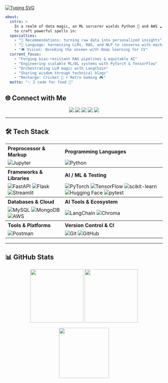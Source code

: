 <!-- README.md for VigneshKrish16 -->

<!-- Typing animated header (readme-typing-svg) -->
[![Typing SVG](https://readme-typing-svg.demolab.com?font=Fira+Code&size=34&duration=3000&pause=1000&color=FF5733&center=true&vCenter=true&width=1200&lines=Hey+👋+I'm+Vignesh+K;AI+%26+Data+Science+Engineer;Generative+AI+Explorer;ML+%7C+DL+%7C+RAG+%7C+LLMs)](https://git.io/typing-svg)



```yaml
about:
  intro: >
    In a realm of data magic, an ML sorcerer wields Python 🐍 and AWS ☁️
    to craft powerful spells in:
  specialties:
    - "🔮 Recommendations: turning raw data into personalized insights"
    - "🧾 Language: harnessing LLMs, RAG, and NLP to converse with machines"
    - "👁 Vision: decoding the unseen with deep learning for CV"
  current_focus:
    - "Forging bias-resistant RAG pipelines & equitable AI"
    - "Engineering scalable ML/DL systems with PyTorch & TensorFlow"
    - "Orchestrating LLM magic with LangChain"
    - "Sharing wisdom through technical blogs"
    - "Recharge: Cricket 🏏 + Retro Gaming 🎮"
  motto: "✨ I code for food 🍲"

```

## 🌐 Connect with Me
<p align="center">
  <a href="https://github.com/VigneshKrish16"><img src="https://img.shields.io/badge/GitHub-181717?style=for-the-badge&logo=github&logoColor=white"/></a>
  <a href="https://www.linkedin.com/in/vignesh-k-55ab80260"><img src="https://img.shields.io/badge/LinkedIn-0A66C2?style=for-the-badge&logo=linkedin&logoColor=white"/></a>
  <a href="https://stackoverflow.com/users/22795704/vignesh-k"><img src="https://img.shields.io/badge/StackOverflow-F58025?style=for-the-badge&logo=stackoverflow&logoColor=white"/></a>
  <a href="https://tadcxty7lnobglmlz4vilg.on.drv.tw/www.vignesh'sportfolio.com/"><img src="https://img.shields.io/badge/Portfolio-FF007F?style=for-the-badge&logo=vercel&logoColor=white"/></a>
  <a href="https://vigneshkrish16.medium.com/"><img src="https://img.shields.io/badge/Medium-12100E?style=for-the-badge&logo=medium&logoColor=white"/></a>
</p>

---

## 🛠 Tech Stack
<table>
  <tr>
    <th align="left">Preprocessor &amp; Markup</th>
    <th align="left">Programming Languages</th>
  </tr>
  <tr>
    <td>
      <img src="https://img.shields.io/badge/Jupyter-F37626?style=for-the-badge&logo=jupyter&logoColor=white" alt="Jupyter"/>
    </td>
    <td>
      <img src="https://img.shields.io/badge/Python-3670A0?style=for-the-badge&logo=python&logoColor=ffdd54" alt="Python"/>
    </td>
  </tr>

  <tr>
    <th align="left">Frameworks &amp; Libraries</th>
    <th align="left">AI / ML &amp; Testing</th>
  </tr>
  <tr>
    <td>
      <img src="https://img.shields.io/badge/FastAPI-009688?style=for-the-badge&logo=fastapi&logoColor=white" alt="FastAPI"/>
      <img src="https://img.shields.io/badge/Flask-000000?style=for-the-badge&logo=flask&logoColor=white" alt="Flask"/>
      <img src="https://img.shields.io/badge/Streamlit-FF4B4B?style=for-the-badge&logo=streamlit&logoColor=white" alt="Streamlit"/>
    </td>
    <td>
      <img src="https://img.shields.io/badge/PyTorch-EE4C2C?style=for-the-badge&logo=pytorch&logoColor=white" alt="PyTorch"/>
      <img src="https://img.shields.io/badge/TensorFlow-FF6F00?style=for-the-badge&logo=tensorflow&logoColor=white" alt="TensorFlow"/>
      <img src="https://img.shields.io/badge/Scikit--learn-F7931E?style=for-the-badge&logo=scikit-learn&logoColor=white" alt="scikit-learn"/>
      <img src="https://img.shields.io/badge/Hugging%20Face-FFD21E?style=for-the-badge&logo=huggingface&logoColor=black" alt="Hugging Face"/>
      <img src="https://img.shields.io/badge/Pytest-0A9EDC?style=for-the-badge&logo=pytest&logoColor=white" alt="pytest"/>
    </td>
  </tr>

  <tr>
    <th align="left">Databases &amp; Cloud</th>
    <th align="left">AI Tools &amp; Ecosystem</th>
  </tr>
  <tr>
    <td>
      <img src="https://img.shields.io/badge/MySQL-000?style=for-the-badge&logo=mysql&logoColor=white" alt="MySQL"/>
      <img src="https://img.shields.io/badge/MongoDB-4ea94b?style=for-the-badge&logo=mongodb&logoColor=white" alt="MongoDB"/>
      <img src="https://img.shields.io/badge/AWS-FF9900?style=for-the-badge&logo=amazonaws&logoColor=white" alt="AWS"/>
    </td>
    <td>
      <img src="https://img.shields.io/badge/LangChain-1C3C3C?style=for-the-badge&logo=python&logoColor=white" alt="LangChain"/>
      <img src="https://img.shields.io/badge/ChromaDB-4B0082?style=for-the-badge&logo=python&logoColor=white" alt="Chroma"/>
    </td>
  </tr>

  <tr>
    <th align="left">Tools &amp; Platforms</th>
    <th align="left">Version Control &amp; CI</th>
  </tr>
  <tr>
    <td>
      <img src="https://img.shields.io/badge/Postman-FF6C37?style=for-the-badge&logo=postman&logoColor=white" alt="Postman"/>
    </td>
    <td>
      <img src="https://img.shields.io/badge/Git-F05032?style=for-the-badge&logo=git&logoColor=white" alt="Git"/>
      <img src="https://img.shields.io/badge/GitHub-181717?style=for-the-badge&logo=github&logoColor=white" alt="GitHub"/>
    </td>
  </tr>
</table>

---

## 📊 GitHub Stats
<p align="center">
  <img src="https://github-readme-stats.vercel.app/api?username=VigneshKrish16&show_icons=true&theme=radical&count_private=true&hide_border=true" height="170"/>
  <img src="https://streak-stats.demolab.com?user=VigneshKrish16&theme=radical&hide_border=true" height="170"/>
</p>
<p align="center">
  <img src="https://github-readme-stats.vercel.app/api/top-langs/?username=VigneshKrish16&layout=compact&theme=radical&hide_border=true" height="160"/>
</p>
